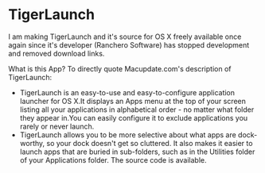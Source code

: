 # TigerLaunch
I am making TigerLaunch and it's source for OS X freely available once again since it's developer (Ranchero Software) has stopped development and removed download links.

What is this App?
To directly quote Macupdate.com's description of TigerLaunch:
 - TigerLaunch is an easy-to-use and easy-to-configure application launcher for OS X.It displays an Apps menu at the top of your screen listing all your applications in alphabetical order - no matter what folder they appear in.You can easily configure it to exclude applications you rarely or never launch.
 - TigerLaunch allows you to be more selective about what apps are dock-worthy, so your dock doesn't get so cluttered. It also makes it easier to launch apps that are buried in sub-folders, such as in the Utilities folder of your Applications folder. The source code is available.
